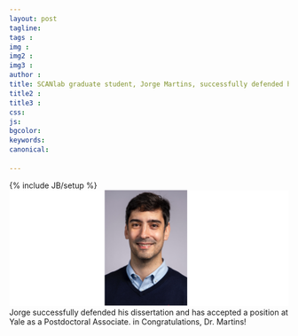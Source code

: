 ```yaml
---
layout: post
tagline: 
tags : 
img : 
img2 : 
img3 : 
author : 
title: SCANlab graduate student, Jorge Martins, successfully defended his PhD dissertation. He is now Postdoctoral Associate at the Yale Stress Center, Yale School of Medicine
title2 : 
title3 : 
css: 
js: 
bgcolor: 
keywords: 
canonical:

---
```

{% include JB/setup %}
![img](/assets/images/news/jorge_martins_yale.png)
Jorge successfully defended his dissertation and has accepted a position at Yale as a Postdoctoral Associate. in Congratulations, Dr. Martins!
